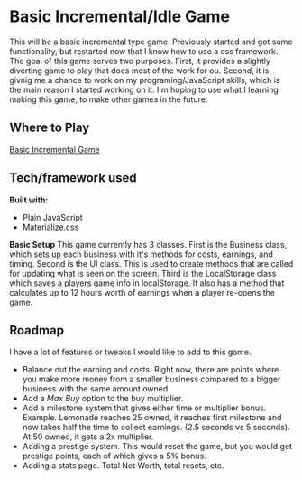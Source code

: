 # Basic Incremental/Idle Game
This will be a basic incremental type game.  Previously started and got some functionality, but restarted now that I know how to use a css framework. The goal of this game serves two purposes.  First, it provides a slightly diverting game to play that does most of the work for ou.  Second, it is givnig me a chance to work on my programing/JavaScript skills, which is the main reason I started working on it.  I'm hoping to use what I learning making this game, to make other games in the future. 

## Where to Play
[Basic Incremental Game](https://awillem.github.io/Basic-Incremental-3/)

## Tech/framework used
**Built with:**
+ Plain JavaScript 
+ Materialize.css

**Basic Setup**
This game currently has 3 classes.  First is the Business class, which sets up each business with it's methods for costs, earnings, and timing.  Second is the UI class.  This is used to create methods that are called for updating what is seen on the screen.  Third is the LocalStorage class which saves a players game info in localStorage.  It also has a method that calculates up to 12 hours worth of earnings when a player re-opens the game.

## Roadmap

I have a lot of features or tweaks I would like to add to this game. 

+ Balance out the earning and costs.  Right now, there are points where you make more money from a smaller business compared to a bigger business with the same amount owned.
+ Add a *Max Buy* option to the buy multiplier.
+ Add a milestone system that gives either time or multiplier bonus.  Example.  Lemonade reaches 25 owned, it reaches first milestone and now takes half the time to collect earnings.  (2.5 seconds vs 5 seconds).  At 50 owned, it gets a 2x multiplier.  
+ Adding a prestige system.  This would reset the game, but you would get prestige points, each of which gives a 5% bonus. 
+ Adding a stats page. Total Net Worth, total resets, etc.

